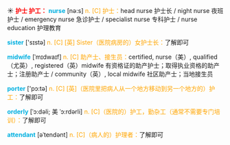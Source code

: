 ☀ <font color="red">**护士 护工：**</font>
<font color="sky blue">**nurse**</font> [nə:s] 
<font color="orange">n. [C] 护士：</font>head nurse 护士长 / night nurse 夜班护士 / emergency nurse 急诊护士 / specialist nurse 专科护士 / nurse education 护理教育

<font color="sky blue">**sister**</font> ['sɪstə] 
<font color="orange">n. [C] [英] Sister（医院病房的）女护士长：</font>了解即可
           
<font color="sky blue">**midwife**</font> [ˈmɪdwaɪf]
<font color="orange">n. [C] 助产士、接生员：</font>certified, nurse（美）, qualified（尤英）, registered（英）midwife 有资格证的助产护士；取得执业资格的助产士；注册助产士 / community（英）, local midwife 社区助产士；当地接生员

<font color="sky blue">**porter**</font> ['pɔ:tə] 
<font color="orange">n. [C] [英]（医院里把病人从一个地方移动到另一个地方的）护工：</font>了解即可
           
<font color="sky blue">**orderly**</font> [ˈɔ:dəli; 美 ˈɔ:rdərli]
<font color="orange">n. [C]（医院的）护工，勤杂工（通常不需要专门培训）：</font>了解即可
          
<font color="sky blue">**attendant**</font> [əˈtendənt]
<font color="orange">n. [C]（病人的）护理者：</font>了解即可
